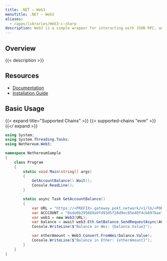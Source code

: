 ```yaml
---
title: .NET – Web3
menuTitle: .NET – Web3
aliases:
  - /apps/libraries/Web3-c-sharp
description: Web3 is a simple wrapper for interacting with JSON RPC, and is provided by Nethereum, a suite of .NET Ethereum development tools.
---
```


## Overview

{{< description >}}

## Resources

- [Documentation](https://docs.nethereum.com/en/latest/introduction/web3/)
- [Installation Guide](https://docs.nethereum.com/en/latest/getting-started/)

## Basic Usage

{{< expand title="Supported Chains" >}}
{{< supported-chains "evm" >}}
{{</ expand >}}

```C#
using System;
using System.Threading.Tasks;
using Nethereum.Web3;

namespace NethereumSample
{
    class Program
    {
        static void Main(string[] args)
        {
            GetAccountBalance().Wait();
            Console.ReadLine();
        }

        static async Task GetAccountBalance()
        {
            var URL = "https://<PREFIX>.gateway.pokt.network/v1/lb/<PORTAL-ID>";
            var ACCCOUNT = "0xde0b295669a9fd93d5f28d9ec85e40f4cb697bae";
            var web3 = new Web3(URL);
            var balance = await web3.Eth.GetBalance.SendRequestAsync(ACCOUNT);
            Console.WriteLine($"Balance in Wei: {balance.Value}");

            var etherAmount = Web3.Convert.FromWei(balance.Value);
            Console.WriteLine($"Balance in Ether: {etherAmount}");
        }
    }
}
```
